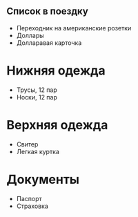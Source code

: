 ## Список в поездку
* Переходник на американские розетки
* Доллары
* Долларавая карточка
# Нижняя одежда
* Трусы, 12 пар
* Носки, 12 пар
# Верхняя одежда
* Свитер
* Легкая куртка
# Документы
* Паспорт
* Страховка


